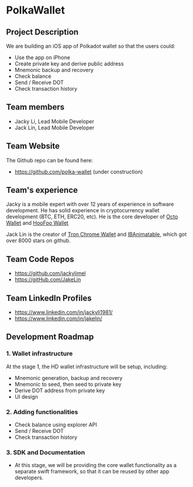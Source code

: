 # PolkaWallet

## Project Description

We are building an iOS app of Polkadot wallet so that the users could:

- Use the app on iPhone
- Create private key and derive public address
- Mnemonic backup and recovery
- Check balance
- Send / Receive DOT
- Check transaction history

## Team members

* Jacky Li, Lead Mobile Developer
* Jack Lin, Lead Mobile Developer


## Team Website	

The Github repo can be found here:

* https://github.com/polka-wallet (under construction)

## Team's experience

Jacky is a mobile expert with over 12 years of experience in software development. He has solid experience in cryptocurrency wallet development (BTC, ETH, ERC20, etc). He is the core developer of [Octo Wallet](https://www.octowallet.com/) and [HooFoo Wallet](https://hoofoo.io/)

Jack Lin is the creator of [Tron Chrome Wallet](https://chrome.google.com/webstore/detail/tron-wallet/nlojapkcleceehbbknkkjamcpmaliabo) and [IBAnimatable](https://github.com/IBAnimatable/IBAnimatable), which got over 8000 stars on github.

## Team Code Repos

* https://github.com/jackylimel
* https://gitHub.com/JakeLin

## Team LinkedIn Profiles

* https://www.linkedin.com/in/jackyli1981/
* https://www.linkedin.com/in/jakelin/

## Development Roadmap

### 1. Wallet infrastructure

At the stage 1, the HD wallet infrastructure will be setup, including:

* Mnemonic generation, backup and recovery
* Mnemonic to seed, then seed to private key
* Derive DOT address from private key
* UI design

### 2. Adding functionalities

* Check balance using explorer API
* Send / Receive DOT
* Check transaction history

### 3. SDK and Documentation

* At this stage, we will be providing the core wallet functionality as a separate swift framework, so that it can be reused by other app developers.

